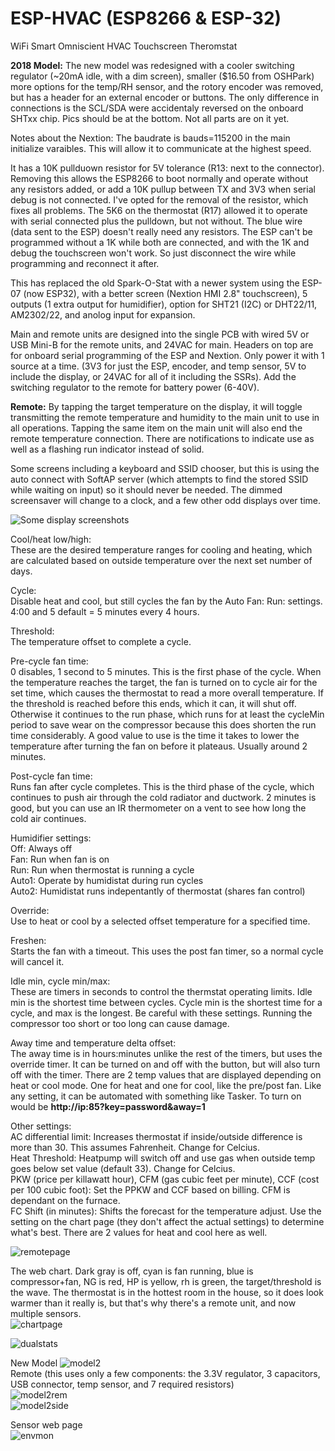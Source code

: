 # ESP-HVAC (ESP8266 & ESP-32)
WiFi Smart Omniscient HVAC Touchscreen Theromstat  

<b>2018 Model:</b> The new model was redesigned with a cooler switching regulator (~20mA idle, with a dim screen), smaller ($16.50 from OSHPark) more options for the temp/RH sensor, and the rotory encoder was removed, but has a header for an external encoder or buttons. The only difference in connections is the SCL/SDA were accidentaly reversed on the onboard SHTxx chip. Pics should be at the bottom. Not all parts are on it yet.

Notes about the Nextion: The baudrate is bauds=115200 in the main initialize varaibles. This will allow it to communicate at the highest speed.  

It has a 10K pullduown resistor for 5V tolerance (R13: next to the connector).  Removing this allows the ESP8266 to boot normally and operate without any resistors added, or add a 10K pullup between TX and 3V3 when serial debug is not connected.  I've opted for the removal of the resistor, which fixes all problems.  The 5K6 on the thermostat (R17) allowed it to operate with serial connected plus the pulldown, but not without.  The blue wire (data sent to the ESP) doesn't really need any resistors.  The ESP can't be programmed without a 1K while both are connected, and with the 1K and debug the touchscreen won't work.  So just disconnect the wire while programming and reconnect it after.  

This has replaced the old Spark-O-Stat with a newer system using the ESP-07 (now ESP32), with a better screen (Nextion HMI 2.8" touchscreen), 5 outputs (1 extra output for humidifier), option for SHT21 (I2C) or DHT22/11, AM2302/22, and anolog input for expansion.  

Main and remote units are designed into the single PCB with wired 5V or USB Mini-B for the remote units, and 24VAC for main.  Headers on top are for onboard serial programming of the ESP and Nextion.  Only power it with 1 source at a time. (3V3 for just the ESP, encoder, and temp sensor, 5V to include the display, or 24VAC for all of it including the SSRs). Add the switching regulator to the remote for battery power (6-40V).   

<b>Remote:</b> By tapping the target temperature on the display, it will toggle transmitting the remote temperature and humidity to the main unit to use in all operations.  Tapping the same item on the main unit will also end the remote temperature connection.  There are notifications to indicate use as well as a flashing run indicator instead of solid.  

Some screens including a keyboard and SSID chooser, but this is using the auto connect with SoftAP server (which attempts to find the stored SSID while waiting on input) so it should never be needed.  The dimmed screensaver will change to a clock, and a few other odd displays over time.  

![Some display screenshots](http://www.curioustech.net/images/hvacscreens.png)

Cool/heat low/high:  
These are the desired temperature ranges for cooling and heating, which are calculated based on outside temperature over the next set number of days.  

Cycle:  
Disable heat and cool, but still cycles the fan by the Auto Fan: Run: settings. 4:00 and 5 default = 5 minutes every 4 hours.  

Threshold:  
The temperature offset to complete a cycle.  

Pre-cycle fan time:  
0 disables, 1 second to 5 minutes.  This is the first phase of the cycle.  When the temperature reaches the target, the fan is turned on to cycle air for the set time, which causes the thermostat to read a more overall temperature. If the threshold is reached before this ends, which it can, it will shut off. Otherwise it continues to the run phase, which runs for at least the cycleMin period to save wear on the compressor because this does shorten the run time considerably.  A good value to use is the time it takes to lower the temperature after turning the fan on before it plateaus.  Usually around 2 minutes.  

Post-cycle fan time:  
Runs fan after cycle completes.  This is the third phase of the cycle, which continues to push air through the cold radiator and ductwork.  2 minutes is good, but you can use an IR thermometer on a vent to see how long the cold air continues.  

Humidifier settings:  
Off: Always off  
Fan: Run when fan is on  
Run: Run when thermostat is running a cycle  
Auto1: Operate by humidistat during run cycles  
Auto2: Humidistat runs indepentantly of thermostat (shares fan control)  

Override:  
Use to heat or cool by a selected offset temperature for a specified time.  

Freshen:  
Starts the fan with a timeout.  This uses the post fan timer, so a normal cycle will cancel it.  

Idle min, cycle min/max:  
These are timers in seconds to control the thermstat operating limits.  Idle min is the shortest time between cycles.  Cycle min is the shortest time for a cycle, and max is the longest.  Be careful with these settings.  Running the compressor too short or too long can cause damage.  

Away time and temperature delta offset:  
The away time is in hours:minutes unlike the rest of the timers, but uses the override timer.  It can be turned on and off with the button, but will also turn off with the timer.  There are 2 temp values that are displayed depending on heat or cool mode.  One for heat and one for cool, like the pre/post fan.
Like any setting, it can be automated with something like Tasker.  To turn on would be <b>http://ip:85?key=password&away=1</b>  

Other settings:  
AC differential limit: Increases thermostat if inside/outside difference is more than 30. This assumes Fahrenheit. Change for Celcius.  
Heat Threshold: Heatpump will switch off and use gas when outside temp goes below set value (default 33). Change for Celcius.  
PKW (price per killawatt hour), CFM (gas cubic feet per minute), CCF (cost per 100 cubic foot): Set the PPKW and CCF based on billing. CFM is dependant on the furnace.  
FC Shift (in minutes): Shifts the forecast for the temperature adjust. Use the setting on the chart page (they don't affect the actual settings) to determine what's best. There are 2 values for heat and cool here as well.   

![remotepage](http://www.curioustech.net/images/hvacweb2.png)  

The web chart.  Dark gray is off, cyan is fan running, blue is compressor+fan, NG is red, HP is yellow, rh is green, the target/threshold is the wave.  The thermostat is in the hottest room in the house, so it does look warmer than it really is, but that's why there's a remote unit, and now multiple sensors.  
![chartpage](http://www.curioustech.net/images/hvacchart2.png)  

![dualstats](http://www.curioustech.net/images/hvac.jpg)  

New Model
![model2](http://www.curioustech.net/images/esphvac2.jpg)  
Remote (this uses only a few components: the 3.3V regulator, 3 capacitors, USB connector, temp sensor, and 7 required resistors)  
![model2rem](http://www.curioustech.net/images/hvacremote.jpg)  
![model2side](http://www.curioustech.net/images/esphvac21.jpg)  

Sensor web page  
![envmon](http://www.curioustech.net/images/sensor2.png)  
